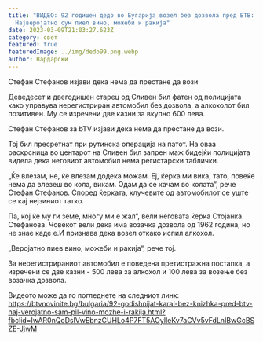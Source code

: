```yaml
---
title: "ВИДЕО: 92 годишен дедо во Бугарија возел без дозвола пред БТВ:
  Најверојатно сум пиел вино, можеби и ракија"
date: 2023-03-09T21:03:27.623Z
category: свет
featured: true
featuredImage: ../img/dedo99.png.webp
author: Вардарски
---
```


Стефан Стефанов изјави дека нема да престане да вози

Деведесет и двегодишен старец од Сливен бил фатен од полицијата како управува нерегистриран автомобил без дозвола, а алкохолот бил позитивен. Му се изречени две казни за вкупно 600 лева.

Стефан Стефанов за bTV изјави дека нема да престане да вози.

Тој бил пресретнат при рутинска операција на патот. На оваа раскрсница во центарот на Сливен бил запрен маж бидејќи полицијата видела дека неговиот автомобил нема регистарски таблички.

„Ќе влезам, не, ќе влезам додека можам. Еј, ќерка ми вика, тато, повеќе нема да влезеш во кола, викам. Одам да се качам во колата“, рече Стефан Стефанов.
Според ќерката, клучевите од автомобилот се уште се кај нејзиниот татко.

Па, кој ќе му ги земе, многу ми е жал“, вели неговата ќерка Стојанка Стефанова.
Човекот вели дека има возачка дозвола од 1962 година, но не знае каде е.И признава дека возел откако испил алкохол.

„Веројатно пиев вино, можеби и ракија“, рече тој.

За нерегистрираниот автомобил е поведена претистражна постапка, а изречени се две казни - 500 лева за алкохол и 100 лева за возење без возачка дозвола.

Видеото може да го погледнете на следниот линк:[ ](https://btvnovinite.bg/bulgaria/92-godishnijat-karal-bez-knizhka-pred-btv-naj-verojatno-sam-pil-vino-mozhe-i-rakija.html?fbclid=IwAR0nQoDslVwEbnzCUHLo4P7FT5AOyIleKv7aCVv5vFdLnIBwGcBSZE-JjwM)<https://btvnovinite.bg/bulgaria/92-godishnijat-karal-bez-knizhka-pred-btv-naj-verojatno-sam-pil-vino-mozhe-i-rakija.html?fbclid=IwAR0nQoDslVwEbnzCUHLo4P7FT5AOyIleKv7aCVv5vFdLnIBwGcBSZE-JjwM>
